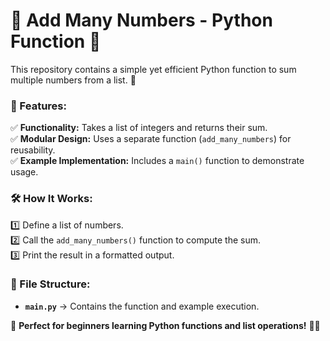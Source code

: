 

# **📌 Add Many Numbers - Python Function 🧮**  

This repository contains a simple yet efficient Python function to sum multiple numbers from a list. 🚀  

### 🔹 Features:  
✅ **Functionality:** Takes a list of integers and returns their sum.  
✅ **Modular Design:** Uses a separate function (`add_many_numbers`) for reusability.  
✅ **Example Implementation:** Includes a `main()` function to demonstrate usage.  

### 🛠️ How It Works:  
1️⃣ Define a list of numbers.  
2️⃣ Call the `add_many_numbers()` function to compute the sum.  
3️⃣ Print the result in a formatted output.  

### 📂 File Structure:  
- **`main.py`** → Contains the function and example execution.  

🔗 **Perfect for beginners learning Python functions and list operations!** 🐍💡  
